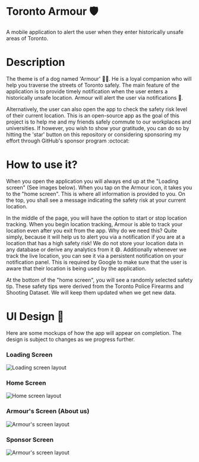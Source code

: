 # Toronto Armour 🛡️
A mobile application to alert the user when they enter historically unsafe areas of Toronto.

# Description
The theme is of a dog named 'Armour' 🐕‍🦺. He is a loyal companion who will help you traverse the streets of Toronto safely. The main feature of the application is to provide timely notification when the user enters a historically unsafe location. Armour will alert the user via notifications 🔔.

Alternatively, the user can also open the app to check the safety risk level of their current location. This is an open-source app as the goal of this project is to help me and my friends safely commute to our workplaces and universities. If however, you wish to show your gratitude, you can do so by hitting the 'star' button on this repository or considering sponsoring my effort through GitHub's sponsor program :octocat:

# How to use it?
When you open the application you will always end up at the "Loading screen" (See images below). When you tap on the Armour icon, it takes you to the "home screen". This is where all information is provided to you. On the top, you shall see a message indicating the safety risk at your current location.

In the middle of the page, you will have the option to start or stop location tracking. When you begin location tracking, Armour is able to track your location even after you exit from the app. Why do we need this? Quite simply, because it will help us to alert you via a notification if you are at a location that has a high safety risk! We do not store your location data in any database or derive any analytics from it 😄. Additionally whenever we track the live location, you can see it via a persistent notification on your notification panel. This is required by Google to make sure that the user is aware that their location is being used by the application.

At the bottom of the "home screen", you will see a randomly selected safety tip. These safety tips were derived from the Toronto Police Firearms and Shooting Dataset. We will keep them updated when we get new data.

# UI Design 🎨
Here are some mockups of how the app will appear on completion. The design is subject to changes as we progress further.

### Loading Screen
![Loading screen layout](https://github.com/pandyah5/StaySafe/blob/main/images/app_layout/LoadingPage.png?raw=true)

### Home Screen
![Home screen layout](https://github.com/pandyah5/StaySafe/blob/main/images/app_layout/HomeScreen.png?raw=true)

### Armour's Screen (About us)
![Armour's screen layout](https://github.com/pandyah5/StaySafe/blob/main/images/app_layout/ArmourScreen.png?raw=true)

### Sponsor Screen
![Armour's screen layout](https://github.com/pandyah5/StaySafe/blob/main/images/app_layout/SponsorScreen.png?raw=true)
